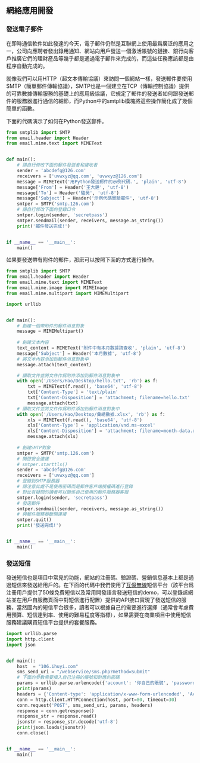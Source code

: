 ## 網絡應用開發

### 發送電子郵件

在即時通信軟件如此發達的今天，電子郵件仍然是互聯網上使用最爲廣泛的應用之一，公司向應聘者發出錄用通知、網站向用戶發送一個激活賬號的鏈接、銀行向客戶推廣它們的理財産品等幾乎都是通過電子郵件來完成的，而這些任務應該都是由程序自動完成的。

就像我們可以用HTTP（超文本傳輸協議）來訪問一個網站一樣，發送郵件要使用SMTP（簡單郵件傳輸協議），SMTP也是一個建立在TCP（傳輸控制協議）提供的可靠數據傳輸服務的基礎上的應用級協議，它規定了郵件的發送者如何跟發送郵件的服務器進行通信的細節，而Python中的smtplib模塊將這些操作簡化成了幾個簡單的函數。

下面的代碼演示了如何在Python發送郵件。

```Python
from smtplib import SMTP
from email.header import Header
from email.mime.text import MIMEText


def main():
    # 請自行修改下面的郵件發送者和接收者
	sender = 'abcdefg@126.com'
	receivers = ['uvwxyz@qq.com', 'uvwxyz@126.com']
	message = MIMEText('用Python發送郵件的示例代碼.', 'plain', 'utf-8')
	message['From'] = Header('王大錘', 'utf-8')
	message['To'] = Header('駱昊', 'utf-8')
	message['Subject'] = Header('示例代碼實驗郵件', 'utf-8')
	smtper = SMTP('smtp.126.com')
    # 請自行修改下面的登錄口令
	smtper.login(sender, 'secretpass')
	smtper.sendmail(sender, receivers, message.as_string())
	print('郵件發送完成!')


if __name__ == '__main__':
	main()

```

如果要發送帶有附件的郵件，那麽可以按照下面的方式進行操作。

```Python
from smtplib import SMTP
from email.header import Header
from email.mime.text import MIMEText
from email.mime.image import MIMEImage
from email.mime.multipart import MIMEMultipart

import urllib


def main():
    # 創建一個帶附件的郵件消息對象
    message = MIMEMultipart()
    
    # 創建文本內容
    text_content = MIMEText('附件中有本月數據請查收', 'plain', 'utf-8')
    message['Subject'] = Header('本月數據', 'utf-8')
    # 將文本內容添加到郵件消息對象中
    message.attach(text_content)

    # 讀取文件並將文件作爲附件添加到郵件消息對象中
    with open('/Users/Hao/Desktop/hello.txt', 'rb') as f:
        txt = MIMEText(f.read(), 'base64', 'utf-8')
        txt['Content-Type'] = 'text/plain'
        txt['Content-Disposition'] = 'attachment; filename=hello.txt'
        message.attach(txt)
    # 讀取文件並將文件作爲附件添加到郵件消息對象中
    with open('/Users/Hao/Desktop/彙總數據.xlsx', 'rb') as f:
        xls = MIMEText(f.read(), 'base64', 'utf-8')
        xls['Content-Type'] = 'application/vnd.ms-excel'
        xls['Content-Disposition'] = 'attachment; filename=month-data.xlsx'
        message.attach(xls)
    
    # 創建SMTP對象
    smtper = SMTP('smtp.126.com')
    # 開啓安全連接
    # smtper.starttls()
    sender = 'abcdefg@126.com'
    receivers = ['uvwxyz@qq.com']
    # 登錄到SMTP服務器
    # 請注意此處不是使用密碼而是郵件客戶端授權碼進行登錄
    # 對此有疑問的讀者可以聯係自己使用的郵件服務器客服
    smtper.login(sender, 'secretpass')
    # 發送郵件
    smtper.sendmail(sender, receivers, message.as_string())
    # 與郵件服務器斷開連接
    smtper.quit()
	print('發送完成!')


if __name__ == '__main__':
    main()

```

### 發送短信

發送短信也是項目中常見的功能，網站的注冊碼、驗證碼、營銷信息基本上都是通過短信來發送給用戶的。在下面的代碼中我們使用了[互億無線](http://www.ihuyi.com/)短信平台（該平台爲注冊用戶提供了50條免費短信以及常用開發語言發送短信的demo，可以登錄該網站並在用戶自服務頁面中對短信進行配置）提供的API接口實現了發送短信的服務，當然國內的短信平台很多，讀者可以根據自己的需要進行選擇（通常會考慮費用預算、短信達到率、使用的難易程度等指標），如果需要在商業項目中使用短信服務建議購買短信平台提供的套餐服務。

```Python
import urllib.parse
import http.client
import json


def main():
    host  = "106.ihuyi.com"
    sms_send_uri = "/webservice/sms.php?method=Submit"
    # 下面的參數需要填入自己注冊的賬號和對應的密碼
    params = urllib.parse.urlencode({'account': '你自己的賬號', 'password' : '你自己的密碼', 'content': '您的驗證碼是：147258。請不要把驗證碼泄露給其他人。', 'mobile': '接收者的手機號', 'format':'json' })
    print(params)
    headers = {'Content-type': 'application/x-www-form-urlencoded', 'Accept': 'text/plain'}
    conn = http.client.HTTPConnection(host, port=80, timeout=30)
    conn.request('POST', sms_send_uri, params, headers)
    response = conn.getresponse()
    response_str = response.read()
    jsonstr = response_str.decode('utf-8')
    print(json.loads(jsonstr))
    conn.close()


if __name__ == '__main__':
    main()


```

